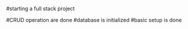 #starting a full stack project 

#CRUD operation are done 
#database is initialized 
#basic setup is done 